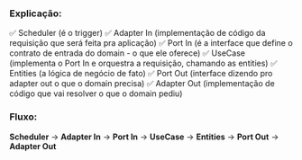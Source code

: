 ### Explicação:

✅ Scheduler (é o trigger)
✅ Adapter In (implementação de código da requisição que será feita pra aplicação)
✅ Port In (é a interface que define o contrato de entrada do domain - o que ele oferece)
✅ UseCase (implementa o Port In e orquestra a requisição, chamando as entities)
✅ Entities (a lógica de negócio de fato)
✅ Port Out (interface dizendo pro adapter out o que o domain precisa)
✅ Adapter Out (implementação de código que vai resolver o que o domain pediu)

### Fluxo:

**Scheduler** → **Adapter In** → **Port In** → **UseCase** → **Entities** → **Port Out** → **Adapter Out**